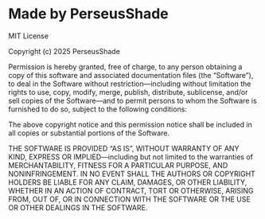 # Made by PerseusShade

MIT License

Copyright (c) 2025 PerseusShade

Permission is hereby granted, free of charge, to any person obtaining a copy of this software and associated documentation files (the “Software”), to deal in the Software without restriction—including without limitation the rights to use, copy, modify, merge, publish, distribute, sublicense, and/or sell copies of the Software—and to permit persons to whom the Software is furnished to do so, subject to the following conditions:

The above copyright notice and this permission notice shall be included in all copies or substantial portions of the Software.

THE SOFTWARE IS PROVIDED “AS IS”, WITHOUT WARRANTY OF ANY KIND, EXPRESS OR IMPLIED—including but not limited to the warranties of MERCHANTABILITY, FITNESS FOR A PARTICULAR PURPOSE, AND NONINFRINGEMENT. IN NO EVENT SHALL THE AUTHORS OR COPYRIGHT HOLDERS BE LIABLE FOR ANY CLAIM, DAMAGES, OR OTHER LIABILITY, WHETHER IN AN ACTION OF CONTRACT, TORT OR OTHERWISE, ARISING FROM, OUT OF, OR IN CONNECTION WITH THE SOFTWARE OR THE USE OR OTHER DEALINGS IN THE SOFTWARE.